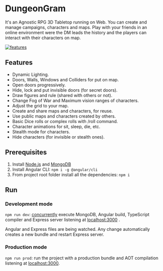 # DungeonGram

It's an Agnostic RPG 3D Tabletop running on Web. You can create and manage campaigns, characters and maps. Play with your friends in an online environment were the DM leads the history and the players can interact with their characters on map.

<!---![image](https://user-images.githubusercontent.com/5109640/124859549-87176080-df86-11eb-9083-e5cf713ae52f.png)--->
[![features](https://user-images.githubusercontent.com/5109640/124859549-87176080-df86-11eb-9083-e5cf713ae52f.png)](https://www.youtube.com/watch?v=qggr3zWspa8)

## Features
- Dynamic Lighting.
- Doors, Walls, Windows and Colliders for put on map.
- Open doors progressively.
- Hide, lock and put invisible doors (for secret doors).
- Draw figures and rule (shared with others or not).
- Change Fog of War and Maximum vision ranges of characters.
- Adjust the grid to your map.
- Create and share maps and characters, for reuse.
- Use public maps and characters created by others.
- Basic Dice rolls or complex rolls with /roll command.
- Character animations for sit, sleep, die, etc.
- Stealth mode for characters.
- Hide characters (for invisible or stealth ones).

## Prerequisites
1. Install [Node.js](https://nodejs.org) and [MongoDB](https://www.mongodb.com)
2. Install Angular CLI: `npm i -g @angular/cli`
3. From project root folder install all the dependencies: `npm i`

## Run
### Development mode
`npm run dev`: [concurrently](https://github.com/kimmobrunfeldt/concurrently) execute MongoDB, Angular build, TypeScript compiler and Express server listening at [localhost:3000](http://localhost:3000) .

Angular and Express files are being watched. Any change automatically creates a new bundle and restart Express server.

### Production mode
`npm run prod`: run the project with a production bundle and AOT compilation listening at [localhost:3000](http://localhost:3000).
